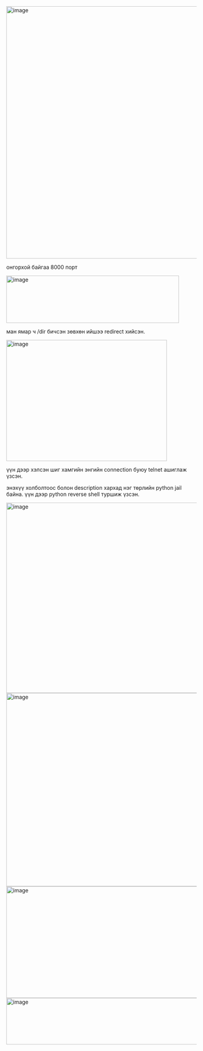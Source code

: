 <img width="1253" height="667" alt="image" src="https://github.com/user-attachments/assets/54eae20d-e1aa-4e54-aa03-bdb4dfff12fe" />

онгорхой байгаа 8000 порт

<img width="457" height="125" alt="image" src="https://github.com/user-attachments/assets/08470e20-3b83-4eb6-9e44-18b3676feb04" />

ман ямар ч /dir бичсэн зөвхөн ийшээ redirect хийсэн.

<img width="425" height="320" alt="image" src="https://github.com/user-attachments/assets/68f656ec-cb56-4cac-a313-e5e594fe6aec" />

үүн дээр хэлсэн шиг хамгийн энгийн connection буюу telnet ашиглаж үзсэн.

энэхүү холболтоос болон description хархад нэг төрлийн python jail байна.
үүн дээр python reverse shell туршиж үзсэн.

<img width="1354" height="503" alt="image" src="https://github.com/user-attachments/assets/b83ae56d-bab9-4c1f-8af5-c2ac58b05899" />



<img width="544" height="511" alt="image" src="https://github.com/user-attachments/assets/25d833af-20d5-46d2-ab78-5df32b2296fd" />

<img width="671" height="295" alt="image" src="https://github.com/user-attachments/assets/d28b6af2-d469-413d-98d6-a6477a2f0db4" />

<img width="671" height="123" alt="image" src="https://github.com/user-attachments/assets/e73b5d5e-193c-4314-a239-d8561e7eecaf" />



